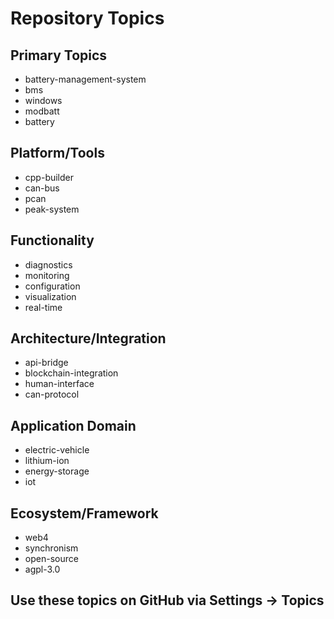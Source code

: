 # Repository Topics

## Primary Topics
- battery-management-system
- bms
- windows
- modbatt
- battery

## Platform/Tools
- cpp-builder
- can-bus
- pcan
- peak-system

## Functionality
- diagnostics
- monitoring
- configuration
- visualization
- real-time

## Architecture/Integration
- api-bridge
- blockchain-integration
- human-interface
- can-protocol

## Application Domain
- electric-vehicle
- lithium-ion
- energy-storage
- iot

## Ecosystem/Framework
- web4
- synchronism
- open-source
- agpl-3.0

## Use these topics on GitHub via Settings → Topics
